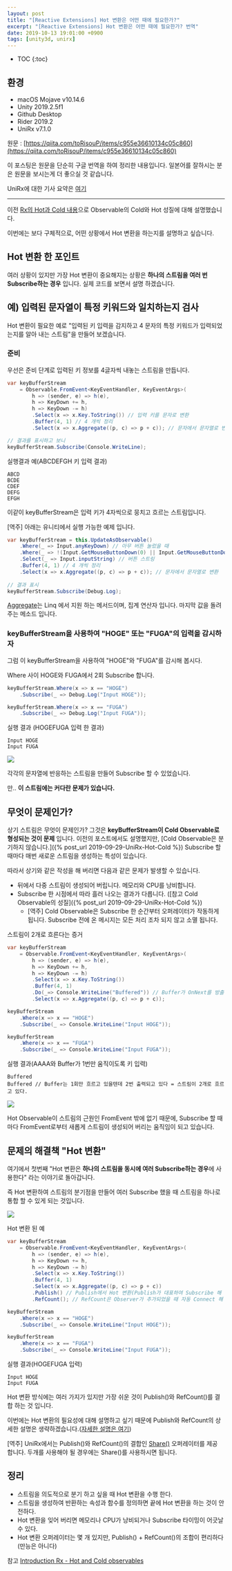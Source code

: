 ```yaml
---
layout: post
title: "[Reactive Extensions] Hot 변환은 어떤 때에 필요한가?"
excerpt: "[Reactive Extensions] Hot 변환은 어떤 때에 필요한가? 번역"
date: 2019-10-13 19:01:00 +0900
tags: [unity3d, unirx]
---
```

* TOC
{:toc}

## 환경

- macOS Mojave v10.14.6
- Unity 2019.2.5f1
- Github Desktop
- Rider 2019.2
- UniRx v7.1.0

원문 : [https://qiita.com/toRisouP/items/c955e36610134c05c860](https://qiita.com/toRisouP/items/c955e36610134c05c860)

이 포스팅은 원문을 단순히 구글 번역을 하여 정리한 내용입니다. 일본어를 잘하시는 분은 원문을 보시는게 더 좋으실 것 같습니다. 

UniRx에 대한 기사 요약은 [여기](https://qiita.com/toRisouP/items/48b9fa25df64d3c6a392)

---

이전 [Rx의 Hot과 Cold 내용](https://qiita.com/toRisouP/items/f6088963037bfda658d3)으로 Observable의 Cold와 Hot 성질에 대해 설명했습니다.

이번에는 보다 구체적으로, 어떤 상황에서 Hot 변환을 하는지를 설명하고 싶습니다.

## Hot 변환 한 포인트

여러 상황이 있지만 가장 Hot 변환이 중요해지는 상황은 **하나의 스트림을 여러 번 Subscribe하는 경우** 입니다. 실제 코드를 보면서 설명 하겠습니다.

## 예) 입력된 문자열이 특정 키워드와 일치하는지 검사

Hot 변환이 필요한 예로 "입력된 키 입력을 감지하고 4 문자의 특정 키워드가 입력되었는지를 알아 내는 스트림"을 만들어 보겠습니다.

### 준비

우선은 준비 단계로 입력된 키 정보를 4글자씩 내놓는 스트림을 만듭니다.

```cs
var keyBufferStream
    = Observable.FromEvent<KeyEventHandler, KeyEventArgs>(
        h => (sender, e) => h(e),
        h => KeyDown += h,
        h => KeyDown -= h)
        .Select(x => x.Key.ToString()) // 입력 키를 문자로 변환
        .Buffer(4, 1) // 4 개씩 정리
        .Select(x => x.Aggregate((p, c) => p + c)); // 문자에서 문자열로 변환

// 결과를 표시하고 보니
keyBufferStream.Subscribe(Console.WriteLine);
```

실행결과 예(ABCDEFGH 키 입력 결과)

    ABCD
    BCDE
    CDEF
    DEFG
    EFGH

이같이 keyBufferStream은 입력 키가 4자씩으로 뭉치고 흐르는 스트림입니다.

[역주] 아래는 유니티에서 실행 가능한 예제 입니다. 
```cs
var keyBufferStream = this.UpdateAsObservable()
    .Where(_ => Input.anyKeyDown) // 아무 버튼 눌렀을 때
    .Where(_ => !(Input.GetMouseButtonDown(0) || Input.GetMouseButtonDown(1) || Input.GetMouseButtonDown(2))) // 마우스는 무시
    .Select(_ => Input.inputString) // 버튼 스트링
    .Buffer(4, 1) // 4 개씩 정리 
    .Select(x => x.Aggregate((p, c) => p + c)); // 문자에서 문자열로 변환
    
// 결과 표시
keyBufferStream.Subscribe(Debug.Log);
```

[Aggregate](https://docs.microsoft.com/ko-kr/dotnet/framework/data/adonet/method-based-query-syntax-examples-aggregate-operators)는 Linq 에서 지원 하는 메서드이며, 집계 연산자 입니다. 마지막 값을 돌려주는 메소드 입니다.

### keyBufferStream을 사용하여 "HOGE" 또는 "FUGA"의 입력을 감시하자

그럼 이 keyBufferStream을 사용하여 "HOGE"와 "FUGA"를 감시해 봅시다.

Where 사이 HOGE와 FUGA에서 2회 Subscribe 합니다.
```cs
keyBufferStream.Where(x => x == "HOGE")
    .Subscribe(_ => Debug.Log("Input HOGE"));

keyBufferStream.Where(x => x == "FUGA")
    .Subscribe(_ => Debug.Log("Input FUGA"));
```

실행 결과 (HOGEFUGA 입력 한 결과)

    Input HOGE
    Input FUGA

![](/images/unity3d/2019-10-13-1.jpeg)

각각의 문자열에 반응하는 스트림을 만들어 Subscribe 할 수 있었습니다.

만.. **이 스트림에는 커다란 문제가 있습니다.**

## 무엇이 문제인가?

상기 스트림은 무엇이 문제인가? 그것은 **keyBufferStream이 Cold Observable로 형성되는 것이 문제** 입니다. 이전의 포스트에서도 설명했지만, [Cold Observable은 분기하지 않습니다.]({% post_url 2019-09-29-UniRx-Hot-Cold %}) Subscribe 할 때마다 매번 새로운 스트림을 생성하는 특성이 있습니다.

따라서 상기와 같은 작성을 해 버리면 다음과 같은 문제가 발생할 수 있습니다.

- 뒤에서 다중 스트림이 생성되어 버립니다. 메모리와 CPU를 낭비합니다.
- Subscribe 한 시점에서 따라 흘러 나오는 결과가 다릅니다. ([참고 Cold Observable의 성질]({% post_url 2019-09-29-UniRx-Hot-Cold %})
    - [역주] Cold Observable은 Subscribe 한 순간부터 오퍼레이터가 작동하게 됩니다. Subscribe 전에 온 메시지는 모든 처리 조차 되지 않고 소멸 됩니다.

스트림이 2개로 흐른다는 증거
```cs
var keyBufferStream
    = Observable.FromEvent<KeyEventHandler, KeyEventArgs>(
        h => (sender, e) => h(e),
        h => KeyDown += h,
        h => KeyDown -= h)
        .Select(x => x.Key.ToString())
        .Buffer(4, 1)
        .Do(_=> Console.WriteLine("Buffered")) // Buffer가 OnNext를 방출한 타이밍에 출력된다.
        .Select(x => x.Aggregate((p, c) => p + c));

keyBufferStream
    .Where(x => x == "HOGE")
    .Subscribe(_ => Console.WriteLine("Input HOGE"));

keyBufferStream
    .Where(x => x == "FUGA")
    .Subscribe(_ => Console.WriteLine("Input FUGA"));
```

실행 결과(AAAA와 Buffer가 1번만 움직이도록 키 입력)

    Buffered
    Buffered // Buffer는 1회만 흐르고 있을텐데 2번 출력되고 있다 = 스트림이 2개로 흐르고 있다.

![](/images/unity3d/2019-10-13-2.jpeg)

Hot Observable이 스트림의 근원인 FromEvent 밖에 없기 때문에, Subscribe 할 때마다 FromEvent로부터 새롭게 스트림이 생성되어 버리는 움직임이 되고 있습니다.

## 문제의 해결책 "Hot 변환"

여기에서 첫번째 "Hot 변환은 **하나의 스트림을 동시에 여러 Subscribe하는 경우**에 사용한다" 라는 이야기로 돌아갑니다.

즉 Hot 변환하여 스트림의 분기점을 만들어 여러 Subscribe 했을 때 스트림을 하나로 통합 할 수 있게 되는 것입니다.

![](/images/unity3d/2019-10-13-3.jpeg)

Hot 변환 된 예
```cs
var keyBufferStream
    = Observable.FromEvent<KeyEventHandler, KeyEventArgs>(
        h => (sender, e) => h(e),
        h => KeyDown += h,
        h => KeyDown -= h)
        .Select(x => x.Key.ToString())
        .Buffer(4, 1)
        .Select(x => x.Aggregate((p, c) => p + c))
        .Publish() // Publish에서 Hot 변환(Publish가 대표하여 Subscribe 해 준다)
        .RefCount(); // RefCount은 Observer가 추가되었을 때 자동 Connect 해 주는 오퍼레이터.

keyBufferStream
    .Where(x => x == "HOGE")
    .Subscribe(_ => Console.WriteLine("Input HOGE"));

keyBufferStream
    .Where(x => x == "FUGA")
    .Subscribe(_ => Console.WriteLine("Input FUGA"));
```
실행 결과(HOGEFUGA 입력)

    Input HOGE
    Input FUGA

Hot 변환 방식에는 여러 가지가 있지만 가장 쉬운 것이 Publish()와 RefCount()를 결합 하는 것 입니다.

이번에는 Hot 변환의 필요성에 대해 설명하고 싶기 때문에 Publish와 RefCount의 상세한 설명은 생략하겠습니다.([자세한 설명은 여기](http://introtorx.com/Content/v1.0.10621.0/14_HotAndColdObservables.html#HotAndCold))

[역주] UniRx에서는 Publish()와 RefCount()의 결합인 [Share()](https://github.com/neuecc/UniRx/blob/7.1.0/Assets/Plugins/UniRx/Scripts/Observable.Binding.cs#L71-L74) 오퍼레이터를 제공 합니다. 두개를 사용해야 될 경우에는 Share()를 사용하시면 됩니다.

## 정리

- 스트림을 의도적으로 분기 하고 싶을 때 Hot 변환을 수행 한다.
- 스트림을 생성하여 반환하는 속성과 함수를 정의하면 끝에 Hot 변환을 하는 것이 안전하다.
- Hot 변환을 잊어 버리면 메모리나 CPU가 낭비되거나 Subscribe 타이밍이 어긋날 수 있다.
- Hot 변환 오퍼레이터는 몇 개 있지만, Publish() + RefCount()의 조합이 편리하다 (만능은 아니다)

참고 [Introduction Rx - Hot and Cold observables](http://introtorx.com/Content/v1.0.10621.0/14_HotAndColdObservables.html#HotAndCold)